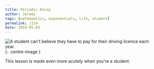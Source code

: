 ```yaml
---
title: Periodic Decay
author: Jeremy
tags: [mathematics, exponentials, life, student]
permalink: /114
date: 2019-05-03
---
```


![A student can't believe they have to pay for their driving licence each year.](https://res.cloudinary.com/dh3hm8pb7/image/upload/c_scale,q_auto:best,w_615/v1535842782/Handwaving/Published/DecayingFunction.png){: .centre-image }

This lesson is made even more acutely when you're a student.